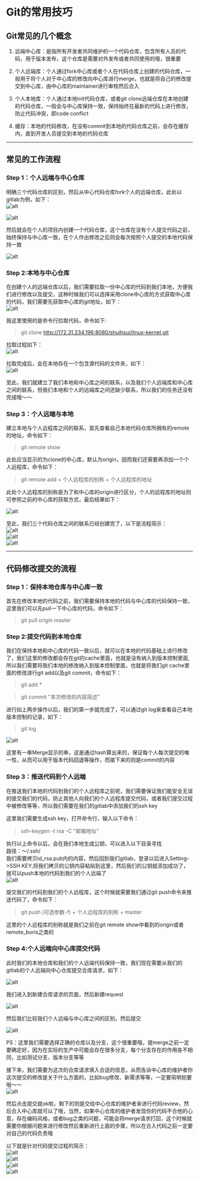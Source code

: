 # Git的常用技巧

## Git常见的几个概念

1. 远端中心库：是指所有开发者共同维护的一个代码仓库，包含所有人员的代码，用于版本发布，这个仓库是需要对外发布或者共同使用的哦，很重要

2. 个人远端库：个人通过fork中心库或者个人在代码仓库上创建的代码仓库，一般用于将个人对于中心库的修改向中心库进行merge，也就是将自己的修改提交到中心库，由中心库的maintainer进行审核然后合入

3. 个人本地库：个人通过本地init代码仓库，或者git clone远端仓库在本地创建的代码仓库，一般会与中心库保持一致，保持始终在最新的代码上进行修改，防止代码冲突，即code conflict

4. 缓存：本地的代码修改，在没有commit到本地的代码仓库之前，会存在缓存内，直到开发人员提交到本地的代码仓库  

***

## 常见的工作流程
### Step 1：个人远端与中心仓库
明确三个代码仓库的区别，然后从中心代码仓库fork个人的远端仓库，此处以gitlab为例，如下：  
![alt](./img/click_fork.png)  

![alt](./img/forking.png)  

然后就会在个人的项目内创建一个代码仓库，这个仓库在没有个人提交代码之前，始终保持与中心库一致，在个人作出修改之后则会每次按照个人提交的本地代码保持一致  

![alt ](./img/forked.png)  

### Step 2:本地与中心仓库
在创建个人的远端仓库以后，我们需要拉取一份中心库的代码到我们本地，方便我们进行修改以及提交，这种时候我们可以选择采用clone中心库的方式获取中心库的代码，我们需要先获取中心库的git地址，如下：  
![alt](./img/get_git_address.png)  

我这里使用的是命令行拉取代码，命令如下:  
> git clone http://172.31.234.196:8080/shuihsui/linux-kernel.git

拉取过程如下：  
![alt](./img/git_cloning.png)  

拉取完成后，会在本地存在一个包含源代码的文件夹，如下：  
![alt](./img/git_cloned.png)  

至此，我们就建立了我们本地和中心库之间的联系，以及我们个人远端库和中心库之间的联系，但我们本地和个人的远端库之间还缺少联系，所以我们的任务还没有完成哦～～

### Step 3：个人远端与本地
建立本地与个人远程库之间的联系，首先查看自己本地代码仓库所拥有的remote的地址，命令如下：
> git remote show

此处应当显示的为clone的中心库，默认为origin，因而我们还需要再添加一个个人远程库，命令如下：
> git remote add + 个人远程库的别称 + 个人远程库的地址

此处个人远程库的别称是为了和中心库的origin进行区分，个人的远程库的地址则可参照之前的中心库的获取方式，最后结果如下：  

![alt](./img/git_remote_show.png)  

至此，我们三个代码仓库之间的联系已经创建完了，以下是流程简示：  
![alt](./img/fork.png)  
![alt](./img/clone.png)  
![alt](./img/fetch.png)  

***

## 代码修改提交的流程

### Step 1：保持本地仓库与中心库一致
首先在修改本地的代码之前，我们需要保持本地的代码与中心库的代码保持一致，这里我们可以先pull一下中心库的代码，命令如下：
> git pull origin master

### Step 2:提交代码到本地仓库
我们在保持本地和中心库的代码一致以后，就可以在本地的代码基础上进行修改了，我们这里的修改都会存在git的cache里面，也就是没有纳入到版本控制里面,所以我们需要将我们本地的修改纳入到版本控制里面，也就是将我们git cache里面的修改进行git add以及git commit，命令如下：
> git add *

> git commit "本次修改的内容简述"

进行如上两步操作以后，我们的第一步就完成了，可以通过git log来查看自己本地版本控制的记录，如下：
> git log  

![alt](./img/git_log.png)  

这里有一串Merge显示的串，这是通过hash算出来的，保证每个人每次提交的唯一性，从而可以用于版本代码回退等操作，而接下来的则是commit的内容  

### Step 3：推送代码到个人远端
在推送我们本地的代码到我们的个人远程库之前呢，我们需要保证我们能安全无误的提交我们的代码，防止其他人向我们的个人远程库提交代码，或者我们提交过程中被修改等等，所以我们需要在我们的gitlab中添加我们的ssh key  

这里我们需要生成ssh key，打开命令行，输入以下命令：  
> ssh-keygen -t rsa -C "邮箱地址"  

执行以上命令以后，会在我们本地生成公钥，可以进入以下目录寻找  
路径：～/.ssh/  
我们需要拷贝id_rsa.pub内的内容，然后回到我们gitlab，登录以后进入Setting->SSH KEY,将我们拷贝的公钥内容粘贴到这里，然后我们的公钥就添加成功了，就可以push本地的代码到我们的个人远端了  
![alt](./img/add_key_to_gitlab.png)  

提交我们的代码到我们的个人远程库，这个时候就需要我们通过git push命令来推送代码了，命令如下：  
> git push (可选参数-f) + 个人远程库的别称 + master

这里的个人远程库的别称就是我们之前在git remote show中看到的origin或者remote_boris之类的

### Step 4:个人远端向中心库提交代码
此时我们的本地仓库和我们的个人远端代码保持一致，我们现在需要从我们的gitlab的个人远端向中心仓库提交合库请求，如下：  

![alt](./img/goto_merge_page.png)  

我们进入到新建合库请求的页面，然后新建request  

![alt](./img/create_merge.png)  

然后我们比较我们个人远端与中心库之间的区别，然后提交  

![alt](./img/diff_between_libs.png)  

PS：这里我们需要选择正确的仓库以及分支，这个很重要哦，提merge之前一定要确定好，因为在实际的生产中可能会存在很多分支，每个分支存在的作用各不相同，比如测试分支、版本分支等等  

接下来，我们需要为这次的合库请求填入合适的信息，从而告诉中心库的维护者你这次提交的修改是关于什么方面的，比如bug修改、新需求等等，一定要简明扼要哦～～  
![alt](./img/merge_info.png)  

然后点击提交就ok啦，剩下的则是交给中心仓库的维护者来进行代码review，然后合入中心库就可以了哦，当然，如果中心仓库的维护者发现你的代码不合他的心意，存在编码风格，或者bug之类的问题，可能会将merge请求打回，这个时候就需要你根据问题来进行修改然后重新进行上面的步骤，所以在合入代码之前一定要对自己的代码负责哦  

以下就是针对代码提交过程的简示：  
![alt](./img/git_commit.png)  
![alt](./img/git_push.png)  
![alt](./img/git_merge.png)  
![alt](./img/result.png)  